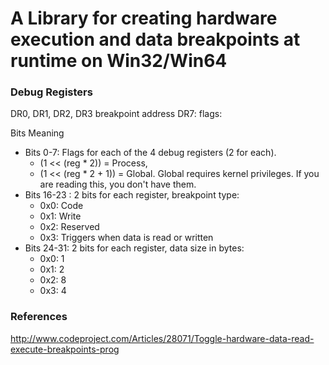 
# A Library for creating hardware execution and data breakpoints at runtime on Win32/Win64


### Debug Registers
DR0, DR1, DR2, DR3 breakpoint address
DR7: flags:

Bits	Meaning
* Bits 0-7: Flags for each of the 4 debug registers (2 for each). 
	* (1 << (reg * 2)) = Process, 
	* (1 << (reg * 2 + 1)) = Global. Global requires kernel privileges. If you are reading this, you don't have them.
* Bits 16-23 :  2 bits for each register, breakpoint type:
	* 0x0: Code
	* 0x1: Write
	* 0x2: Reserved
	* 0x3: Triggers when data is read or written
* Bits 24-31: 2 bits for each register, data size in bytes:
	* 0x0: 1
	* 0x1: 2
	* 0x2: 8
	* 0x3: 4

### References
http://www.codeproject.com/Articles/28071/Toggle-hardware-data-read-execute-breakpoints-prog
